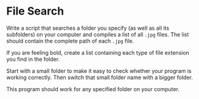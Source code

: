 # File Search

Write a script that searches a folder you specify (as well as all its subfolders) on your computer and compiles a list of
all `.jpg` files. The list should contain the complete path of each `.jpg` file.

If you are feeling bold, create a list containing each type of file extension you find in the folder.

Start with a small folder to make it easy to check whether your program is working correctly. Then switch that
small folder name with a bigger folder.

This program should work for any specified folder on your computer.
